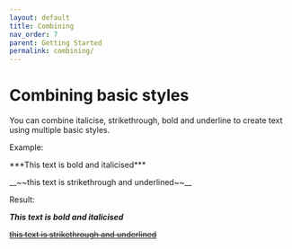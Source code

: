 ```yaml
---
layout: default
title: Combining
nav_order: 7
parent: Getting Started
permalink: combining/
---
```


# Combining basic styles

You can combine italicise, strikethrough, bold and underline to create text using multiple basic styles.

Example:

\*\*\*This text is bold and italicised\*\*\*

\_\_\~\~this text is strikethrough and underlined\~\~\_\_

Result:

***This text is bold and italicised***

<ins>~~this text is strikethrough and underlined~~</ins>